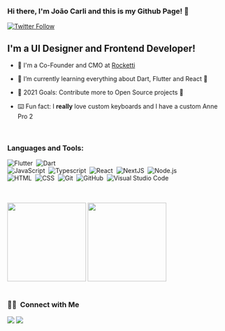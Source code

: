 ### Hi there, I'm João Carli and this is my Github Page! 👋

[![Twitter Follow](https://img.shields.io/twitter/follow/jaocarli?color=1da1f2&label=Follow%20me%20on%20Twitter&logo=twitter&style=for-the-badge)](https://twitter.com/intent/follow?original_referer=https://github.com/codeSTACKr&screen_name=jaocarli)

## I'm a UI Designer and Frontend Developer!

- 🔭 I'm a Co-Founder and CMO at [Rocketti](https://www.rocketti.com.br)

- 🌱 I’m currently learning everything about Dart, Flutter and React 🤣
- 🥅 2021 Goals: Contribute more to Open Source projects 💪
- ⌨️ Fun fact: I <b>really</b> love custom keyboards and I have a custom Anne Pro 2 

<br />

### Languages and Tools:

![Flutter](https://img.shields.io/badge/-Flutter-05122A?style=flat&logo=flutter)&nbsp;
![Dart](https://img.shields.io/badge/-Dart-05122A?style=flat&logo=Dart&logoColor=276DC3)\
![JavaScript](https://img.shields.io/badge/-JavaScript-05122A?style=flat&logo=javascript)&nbsp;
![Typescript](https://img.shields.io/badge/-TypeScript-05122A?style=flat&logo=TypeScript)&nbsp;
![React](https://img.shields.io/badge/-React-05122A?style=flat&logo=react)&nbsp;
![NextJS](https://img.shields.io/badge/-Next.js-05122A?style=flat&logo=next.js)&nbsp;
![Node.js](https://img.shields.io/badge/-Node.js-05122A?style=flat&logo=node.js)&nbsp;\
![HTML](https://img.shields.io/badge/-HTML-05122A?style=flat&logo=HTML5)&nbsp;
![CSS](https://img.shields.io/badge/-CSS-05122A?style=flat&logo=CSS3&logoColor=1572B6)&nbsp;
![Git](https://img.shields.io/badge/-Git-05122A?style=flat&logo=git)&nbsp;
![GitHub](https://img.shields.io/badge/-GitHub-05122A?style=flat&logo=github)&nbsp;
![Visual Studio Code](https://img.shields.io/badge/-Visual%20Studio%20Code-05122A?style=flat&logo=visual-studio-code&logoColor=007ACC)&nbsp;

<br />
<br />

   <img height="180em" src="https://github-readme-stats-eight-theta.vercel.app/api?username=jaocarli&show_icons=true&theme=dracula&include_all_commits=true&count_private=true"/>

  
  <img height="180em" src="https://github-readme-stats-eight-theta.vercel.app/api/top-langs/?username=jaocarli&layout=compact&langs_count=8&theme=dracula"/>

<br />
<br />


### 🤝🏻 &nbsp;Connect with Me

<p align="left">
<a href="https://www.linkedin.com/in/joao-carli/"><img src="https://img.shields.io/badge/-Joao%20Carli-0077B5?style=flat&logo=Linkedin&logoColor=white" target="_blank" /></a>
<a href="mailto:thorlief.1@gmail.com"><img src="https://img.shields.io/badge/-thorlief.1@gmail.com-D14836?style=flat&logo=Gmail&logoColor=white"/></a>
</p>

